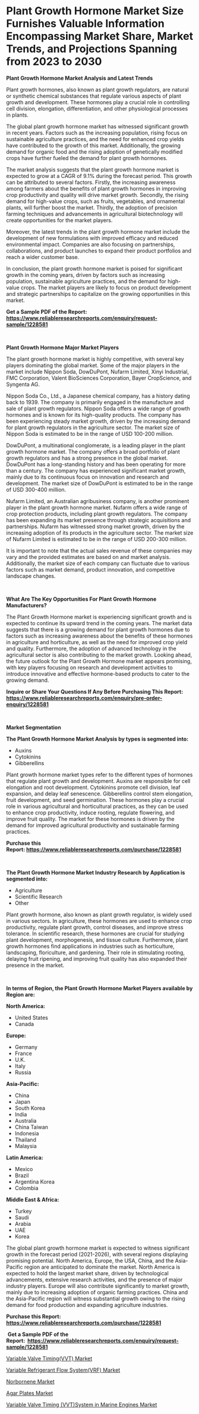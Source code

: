<p><h1>Plant Growth Hormone Market Size Furnishes Valuable Information Encompassing Market Share, Market Trends, and Projections Spanning from 2023 to 2030</h1></p><p><strong>Plant Growth Hormone Market Analysis and Latest Trends</strong></p>
<p><p>Plant growth hormones, also known as plant growth regulators, are natural or synthetic chemical substances that regulate various aspects of plant growth and development. These hormones play a crucial role in controlling cell division, elongation, differentiation, and other physiological processes in plants.</p><p>The global plant growth hormone market has witnessed significant growth in recent years. Factors such as the increasing population, rising focus on sustainable agriculture practices, and the need for enhanced crop yields have contributed to the growth of this market. Additionally, the growing demand for organic food and the rising adoption of genetically modified crops have further fueled the demand for plant growth hormones.</p><p>The market analysis suggests that the plant growth hormone market is expected to grow at a CAGR of 9.1% during the forecast period. This growth can be attributed to several factors. Firstly, the increasing awareness among farmers about the benefits of plant growth hormones in improving crop productivity and quality will drive market growth. Secondly, the rising demand for high-value crops, such as fruits, vegetables, and ornamental plants, will further boost the market. Thirdly, the adoption of precision farming techniques and advancements in agricultural biotechnology will create opportunities for the market players.</p><p>Moreover, the latest trends in the plant growth hormone market include the development of new formulations with improved efficacy and reduced environmental impact. Companies are also focusing on partnerships, collaborations, and product launches to expand their product portfolios and reach a wider customer base.</p><p>In conclusion, the plant growth hormone market is poised for significant growth in the coming years, driven by factors such as increasing population, sustainable agriculture practices, and the demand for high-value crops. The market players are likely to focus on product development and strategic partnerships to capitalize on the growing opportunities in this market.</p></p>
<p><strong>Get a Sample PDF of the Report:&nbsp; <a href="https://www.reliableresearchreports.com/enquiry/request-sample/1228581">https://www.reliableresearchreports.com/enquiry/request-sample/1228581</a></strong></p>
<p>&nbsp;</p>
<p><strong>Plant Growth Hormone Major Market Players</strong></p>
<p><p>The plant growth hormone market is highly competitive, with several key players dominating the global market. Some of the major players in the market include Nippon Soda, DowDuPont, Nufarm Limited, Xinyi Industrial, FMC Corporation, Valent BioSciences Corporation, Bayer CropScience, and Syngenta AG.</p><p>Nippon Soda Co., Ltd., a Japanese chemical company, has a history dating back to 1939. The company is primarily engaged in the manufacture and sale of plant growth regulators. Nippon Soda offers a wide range of growth hormones and is known for its high-quality products. The company has been experiencing steady market growth, driven by the increasing demand for plant growth regulators in the agriculture sector. The market size of Nippon Soda is estimated to be in the range of USD 100-200 million.</p><p>DowDuPont, a multinational conglomerate, is a leading player in the plant growth hormone market. The company offers a broad portfolio of plant growth regulators and has a strong presence in the global market. DowDuPont has a long-standing history and has been operating for more than a century. The company has experienced significant market growth, mainly due to its continuous focus on innovation and research and development. The market size of DowDuPont is estimated to be in the range of USD 300-400 million.</p><p>Nufarm Limited, an Australian agribusiness company, is another prominent player in the plant growth hormone market. Nufarm offers a wide range of crop protection products, including plant growth regulators. The company has been expanding its market presence through strategic acquisitions and partnerships. Nufarm has witnessed strong market growth, driven by the increasing adoption of its products in the agriculture sector. The market size of Nufarm Limited is estimated to be in the range of USD 200-300 million.</p><p>It is important to note that the actual sales revenue of these companies may vary and the provided estimates are based on  and market analysis. Additionally, the market size of each company can fluctuate due to various factors such as market demand, product innovation, and competitive landscape changes.</p></p>
<p>&nbsp;</p>
<p><strong>What Are The Key Opportunities For Plant Growth Hormone Manufacturers?</strong></p>
<p><p>The Plant Growth Hormone market is experiencing significant growth and is expected to continue its upward trend in the coming years. The market data suggests that there is a growing demand for plant growth hormones due to factors such as increasing awareness about the benefits of these hormones in agriculture and horticulture, as well as the need for improved crop yield and quality. Furthermore, the adoption of advanced technology in the agricultural sector is also contributing to the market growth. Looking ahead, the future outlook for the Plant Growth Hormone market appears promising, with key players focusing on research and development activities to introduce innovative and effective hormone-based products to cater to the growing demand.</p></p>
<p><strong>Inquire or Share Your Questions If Any Before Purchasing This Report: <a href="https://www.reliableresearchreports.com/enquiry/pre-order-enquiry/1228581">https://www.reliableresearchreports.com/enquiry/pre-order-enquiry/1228581</a></strong></p>
<p>&nbsp;</p>
<p><strong>Market Segmentation</strong></p>
<p><strong>The Plant Growth Hormone Market Analysis by types is segmented into:</strong></p>
<p><ul><li>Auxins</li><li>Cytokinins</li><li>Gibberellins</li></ul></p>
<p><p>Plant growth hormone market types refer to the different types of hormones that regulate plant growth and development. Auxins are responsible for cell elongation and root development. Cytokinins promote cell division, leaf expansion, and delay leaf senescence. Gibberellins control stem elongation, fruit development, and seed germination. These hormones play a crucial role in various agricultural and horticultural practices, as they can be used to enhance crop productivity, induce rooting, regulate flowering, and improve fruit quality. The market for these hormones is driven by the demand for improved agricultural productivity and sustainable farming practices.</p></p>
<p><strong>Purchase this Report:&nbsp;<a href="https://www.reliableresearchreports.com/purchase/1228581">https://www.reliableresearchreports.com/purchase/1228581</a></strong></p>
<p>&nbsp;</p>
<p><strong>The Plant Growth Hormone Market Industry Research by Application is segmented into:</strong></p>
<p><ul><li>Agriculture</li><li>Scientific Research</li><li>Other</li></ul></p>
<p><p>Plant growth hormone, also known as plant growth regulator, is widely used in various sectors. In agriculture, these hormones are used to enhance crop productivity, regulate plant growth, control diseases, and improve stress tolerance. In scientific research, these hormones are crucial for studying plant development, morphogenesis, and tissue culture. Furthermore, plant growth hormones find applications in industries such as horticulture, landscaping, floriculture, and gardening. Their role in stimulating rooting, delaying fruit ripening, and improving fruit quality has also expanded their presence in the market.</p></p>
<p>&nbsp;</p>
<p><strong>In terms of Region, the Plant Growth Hormone Market Players available by Region are:</strong></p>
<p>
    <p> <strong> North America: </strong>
        <ul>
            <li>United States</li>
            <li>Canada</li>
        </ul>
        </p> 
    <p> <strong> Europe: </strong>
        <ul>
            <li>Germany</li>
            <li>France</li>
            <li>U.K.</li>
            <li>Italy</li>
            <li>Russia</li>
        </ul>
        </p> 
    <p> <strong> Asia-Pacific: </strong>
        <ul>
            <li>China</li>
            <li>Japan</li>
            <li>South Korea</li>
            <li>India</li>
            <li>Australia</li>
            <li>China Taiwan</li>
            <li>Indonesia</li>
            <li>Thailand</li>
            <li>Malaysia</li>
        </ul>
        </p> 
    <p> <strong> Latin America: </strong>
        <ul>
            <li>Mexico</li>
            <li>Brazil</li>
            <li>Argentina Korea</li>
            <li>Colombia</li>
        </ul>
        </p> 
    <p> <strong> Middle East & Africa: </strong>
        <ul>
            <li>Turkey</li>
            <li>Saudi</li>
            <li>Arabia</li>
            <li>UAE</li>
            <li>Korea</li>
        </ul>
    </p>
    </p>
<p><p>The global plant growth hormone market is expected to witness significant growth in the forecast period (2021-2026), with several regions displaying promising potential. North America, Europe, the USA, China, and the Asia-Pacific region are anticipated to dominate the market. North America is expected to hold the largest market share, driven by technological advancements, extensive research activities, and the presence of major industry players. Europe will also contribute significantly to market growth, mainly due to increasing adoption of organic farming practices. China and the Asia-Pacific region will witness substantial growth owing to the rising demand for food production and expanding agriculture industries.</p></p>
<p><strong>Purchase this Report: <a href="https://www.reliableresearchreports.com/purchase/1228581">https://www.reliableresearchreports.com/purchase/1228581</a></strong></p>
<p>&nbsp;<strong>Get a Sample PDF of the Report:&nbsp;&nbsp;<a href="https://www.reliableresearchreports.com/enquiry/request-sample/1228581">https://www.reliableresearchreports.com/enquiry/request-sample/1228581</a></strong></p>
<p><strong></strong></p>
<p><p><a href="https://medium.com/@williambatz97/analyzing-variable-valve-timing-vvt-market-global-industry-perspective-and-forecast-2023-to-53b60283e5cc">Variable Valve Timing(VVT) Market</a></p><p><a href="https://medium.com/@othaleffler644/variable-refrigerant-flow-system-vrf-market-trends-forecast-and-competitive-analysis-to-2030-15945f423761">Variable Refrigerant Flow System(VRF) Market</a></p><p><a href="https://github.com/sofyaavrova/Market-Research-Report-List-1/blob/main/norbornene-market.md">Norbornene Market</a></p><p><a href="https://github.com/merzlyukov93/Market-Research-Report-List-1/blob/main/agar-plates-market.md">Agar Plates Market</a></p><p><a href="https://medium.com/@karinaokon2662/variable-valve-timing-vvt-system-in-marine-engines-market-exploring-market-share-market-trends-e7c6c783f1e5">Variable Valve Timing (VVT)System in Marine Engines Market</a></p></p>
